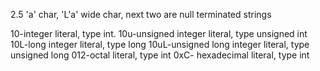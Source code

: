2.5
'a' char, 'L'a' wide char, next two are null terminated strings

10-integer literal, type int. 
10u-unsigned integer literal, type unsigned int 
10L-long integer literal, type long
10uL-unsigned long integer literal, type unsigned long 
012-octal literal, type int
0xC- hexadecimal literal, type int